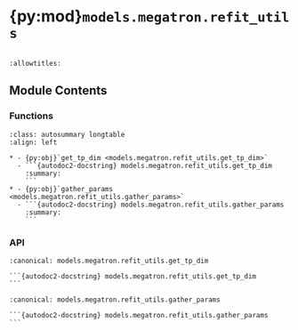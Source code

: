 # {py:mod}`models.megatron.refit_utils`

```{py:module} models.megatron.refit_utils
```

```{autodoc2-docstring} models.megatron.refit_utils
:allowtitles:
```

## Module Contents

### Functions

````{list-table}
:class: autosummary longtable
:align: left

* - {py:obj}`get_tp_dim <models.megatron.refit_utils.get_tp_dim>`
  - ```{autodoc2-docstring} models.megatron.refit_utils.get_tp_dim
    :summary:
    ```
* - {py:obj}`gather_params <models.megatron.refit_utils.gather_params>`
  - ```{autodoc2-docstring} models.megatron.refit_utils.gather_params
    :summary:
    ```
````

### API

````{py:function} get_tp_dim(model, param_name, named_modules_dict)
:canonical: models.megatron.refit_utils.get_tp_dim

```{autodoc2-docstring} models.megatron.refit_utils.get_tp_dim
```
````

````{py:function} gather_params(model, keys)
:canonical: models.megatron.refit_utils.gather_params

```{autodoc2-docstring} models.megatron.refit_utils.gather_params
```
````
